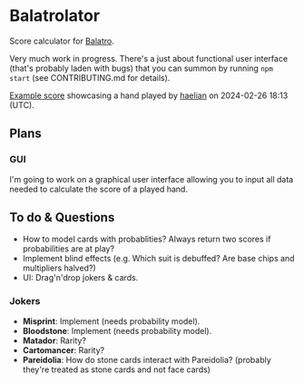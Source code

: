 # Balatrolator

Score calculator for [Balatro](https://www.playbalatro.com/).

Very much work in progress. There's a just about functional user interface (that's probably laden with bugs) that you can summon by running `npm start` (see CONTRIBUTING.md for details).

[Example score](https://balatrolator.com/?state=N4IgFghgdgJgziAXABgDQhgSzgYwgJ3iTRAFsB7KAUwE9j0AjAG01iRACFMBzAAg5Zt0MKjgDW7AEpUYvACKiJ6SLAAyVAG5UmCRKABiTAK5wwvfZi1JQTTdqQBGB%2BgAOTCDV3IAvukMmzAAlyEyprEFstJkdXd09iXxALLV5yADNeCF4AaVYYcMj7RGcQNw8vRIBlABd8CB4wavNjUwK7aOLY8oS-EPxUjKzctj0I9pjSuIq-IyYmXmDQtqiJsviURP9W0cKOkrXpkBq6hurlov2pnpAAFTB8KioBzJy8872u9Z90G4B3cl4AAV6vh3qsrht0MDMKCduNOpNupCQIEGrwAMIEfJwlYIg4JRIAK3IYio%2BF0AG1QFAIKQwogQHIAHIAQRA6BkmGqmEo7AYEDgYViJnRYEwLi8wrgAFlZty3JgyfQQNy6TK5eKWEqEXUoBIGSycEKQHAjFz2IEqARqgh0NhDdyrIhakYqL5qbT6ZxjFQXPhWGcOVhubyGfzBezJiKxRLlW4TLKmPKtbCSKqqOqk5rFbCSrr9SBDcbTeaGZbrbaQPacI76S63agPXT2HcngBJGDkaJBrk8qB8gXG%2BNwUXiyVRzPJnPK9OT7PavPQAtFyMls4MuSYWmUIh2uAOyx1-Cu90gGnNstd8jcOqkSOckP9sODyPD0exlBSxNT7VpzBq7951zAAmAA6YCAFZ0HzdgV3QNcLStfAbUjatayQetT3PL1W3MWlMCYOge0fAcIyld9x2HQCFV-dBZ2olMJhgg0jVXM11xRJCUL3A8nUwxsz09dgAHF3DgOBeAAKRJJViL7UihxaCi4xaBjp0-FV-wzNTtQg0CoJAZjC1Y%2BD2MQitUP3GtDww483QAXXQYlSXwSomHIFDEAMtYZExQhKVAIy4JNMyNy3ChYErB95OfMiQCoKAVCNOkoA4qBKGLK0OkMmQQFPIKTJC0tGXCncouDGKQHDY0EqSqgUo47gxMrQUIGyh58nypdYMKhCwu3SL7wq0MqpfDlEugZKEsa5rVyy9gOrygSCuLUKSoG3d4uGp9Rri2rJvq6b2CagUWvmhlFq6vUetW4rNw28rexG6r7wmqAptS47Zvg86cs6xzwG0GA-KIRAqUM7qWNujj7oizbouesb4rej6ONIOU5ra9h0uoJbAsh4zofYWGyqGp6dpe8a6oa9g4GqR5uxNX7LuWgngr69a4cekjYpqlHDs%2Bhk6YZzH2tyq7l16taScGuTEb2-maYZHHMqxi7xfs7wgA) showcasing a hand played by [haelian](https://twitch.tv/haelian) on 2024-02-26 18:13 (UTC).

## Plans

### GUI

I'm going to work on a graphical user interface allowing you to input all data needed to calculate the score of a played hand.

## To do & Questions

- How to model cards with probablities? Always return two scores if probabilities are at play?
- Implement blind effects (e.g. Which suit is debuffed? Are base chips and multipliers halved?)
- UI: Drag'n'drop jokers & cards.

### Jokers

- **Misprint**: Implement (needs probability model).
- **Bloodstone**: Implement (needs probability model).
- **Matador**: Rarity?
- **Cartomancer**: Rarity?
- **Pareidolia**: How do stone cards interact with Pareidolia? (probably they're treated as stone cards and not face cards)
